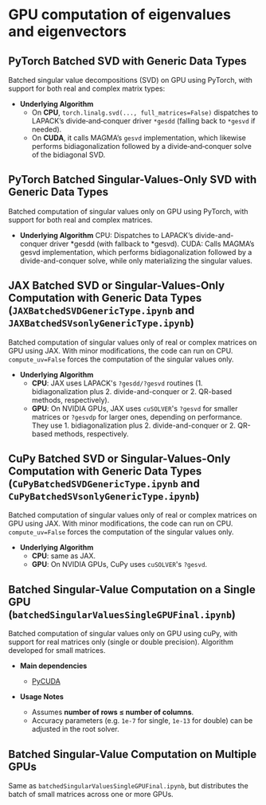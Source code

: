 # GPU computation of eigenvalues and eigenvectors

## PyTorch Batched SVD with Generic Data Types

Batched singular value decompositions (SVD) on GPU using PyTorch, with support for both real and complex matrix types:

- **Underlying Algorithm**  
  - On **CPU**, `torch.linalg.svd(..., full_matrices=False)` dispatches to LAPACK’s divide‐and‐conquer driver `*gesdd` (falling back to `*gesvd` if needed).  
  - On **CUDA**, it calls MAGMA’s `gesvd` implementation, which likewise performs bidiagonalization followed by a divide‐and‐conquer solve of the bidiagonal SVD.

## PyTorch Batched Singular-Values-Only SVD with Generic Data Types

Batched computation of singular values only on GPU using PyTorch, with support for both real and complex matrices.

- **Underlying Algorithm**
  CPU: Dispatches to LAPACK’s divide-and-conquer driver *gesdd (with fallback to *gesvd).
  CUDA: Calls MAGMA’s gesvd implementation, which performs bidiagonalization followed by a divide-and-conquer solve, while only materializing the singular values.

## JAX Batched SVD or Singular-Values-Only Computation with Generic Data Types (`JAXBatchedSVDGenericType.ipynb` and `JAXBatchedSVsonlyGenericType.ipynb`)

Batched computation of singular values only of real or complex matrices on GPU using JAX. With minor modifications, the code can run on CPU. `compute_uv=False` forces the computation of the singular values only.

- **Underlying Algorithm**  
  - **CPU**: JAX uses LAPACK's `?gesdd/?gesvd` routines (1. bidiagonalization plus 2. divide-and-conquer or 2. QR-based methods, respectively).
  - **GPU**: On NVIDIA GPUs, JAX uses `cuSOLVER`'s `?gesvd` for smaller matrices or `?gesvdp` for larger ones, depending on performance. They use 1. bidiagonalization plus 2. divide-and-conquer or 2. QR-based methods, respectively.

## CuPy Batched SVD or Singular-Values-Only Computation with Generic Data Types (`CuPyBatchedSVDGenericType.ipynb` and `CuPyBatchedSVsonlyGenericType.ipynb`)

Batched computation of singular values only of real or complex matrices on GPU using JAX. With minor modifications, the code can run on CPU. `compute_uv=False` forces the computation of the singular values only.

- **Underlying Algorithm**
  - **CPU**: same as JAX.
  - **GPU**: On NVIDIA GPUs, CuPy uses `cuSOLVER`'s `?gesvd`.

## Batched Singular-Value Computation on a Single GPU (`batchedSingularValuesSingleGPUFinal.ipynb`)

Batched computation of singular values only on GPU using cuPy, with support for real matrices only (single or double precision). Algorithm developed for small matrices.

- **Main dependencies**
  - [PyCUDA](https://documen.tician.de/pycuda/)  

- **Usage Notes**
  - Assumes **number of rows ≤ number of columns**.  
  - Accuracy parameters (e.g. `1e-7` for single, `1e-13` for double) can be adjusted in the root solver.

## Batched Singular-Value Computation on Multiple GPUs

Same as `batchedSingularValuesSingleGPUFinal.ipynb`, but distributes the batch of small matrices across one or more GPUs.
